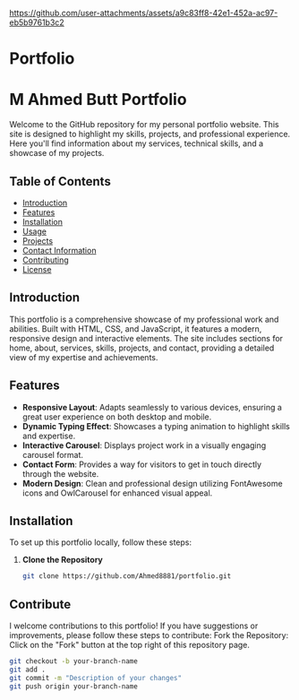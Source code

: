 
https://github.com/user-attachments/assets/a9c83ff8-42e1-452a-ac97-eb5b9761b3c2

# Portfolio

# M Ahmed Butt Portfolio

Welcome to the GitHub repository for my personal portfolio website. This site is designed to highlight my skills, projects, and professional experience. Here you'll find information about my services, technical skills, and a showcase of my projects.

## Table of Contents

- [Introduction](#introduction)
- [Features](#features)
- [Installation](#installation)
- [Usage](#usage)
- [Projects](#projects)
- [Contact Information](#contact-information)
- [Contributing](#contributing)
- [License](#license)

## Introduction

This portfolio is a comprehensive showcase of my professional work and abilities. Built with HTML, CSS, and JavaScript, it features a modern, responsive design and interactive elements. The site includes sections for home, about, services, skills, projects, and contact, providing a detailed view of my expertise and achievements.

## Features

- **Responsive Layout**: Adapts seamlessly to various devices, ensuring a great user experience on both desktop and mobile.
- **Dynamic Typing Effect**: Showcases a typing animation to highlight skills and expertise.
- **Interactive Carousel**: Displays project work in a visually engaging carousel format.
- **Contact Form**: Provides a way for visitors to get in touch directly through the website.
- **Modern Design**: Clean and professional design utilizing FontAwesome icons and OwlCarousel for enhanced visual appeal.

## Installation

To set up this portfolio locally, follow these steps:

1. **Clone the Repository**
   ```bash
   git clone https://github.com/Ahmed8881/portfolio.git
## Contribute
I welcome contributions to this portfolio! If you have suggestions or improvements, please follow these steps to contribute:
Fork the Repository: Click on the "Fork" button at the top right of this repository page.
 ```bash
git checkout -b your-branch-name
git add .
git commit -m "Description of your changes"
git push origin your-branch-name


